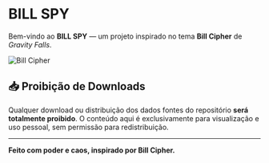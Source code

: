 # BILL SPY

Bem-vindo ao **BILL SPY** — um projeto inspirado no tema **Bill Cipher** de *Gravity Falls*.

![Bill Cipher](https://upload.wikimedia.org/wikipedia/pt/e/e5/Bill_Cipher.png)

## 📥 Proibição de Downloads

Qualquer download ou distribuição dos dados fontes do repositório **será totalmente proibido**. O conteúdo aqui é exclusivamente para visualização e uso pessoal, sem permissão para redistribuição.

---

**Feito com poder e caos, inspirado por Bill Cipher.**
